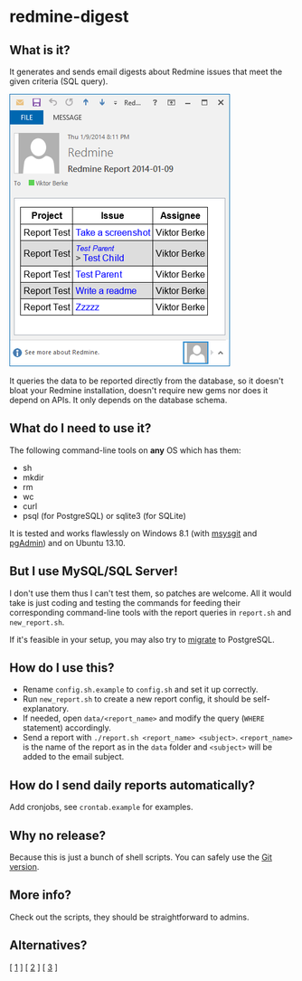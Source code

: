 # redmine-digest


## What is it?

It generates and sends email digests about Redmine issues that meet the given criteria (SQL query).

<img src="screenshot.png" />

It queries the data to be reported directly from the database, so it doesn't bloat your Redmine installation, doesn't require new gems nor does it depend on APIs. It only depends on the database schema.


## What do I need to use it?

The following command-line tools on **any** OS which has them:

 * sh
 * mkdir
 * rm
 * wc
 * curl
 * psql (for PostgreSQL) or sqlite3 (for SQLite)

It is tested and works flawlessly on Windows 8.1 (with [msysgit](http://code.google.com/p/msysgit/downloads/list?q=full+installer+official+git) and [pgAdmin](http://www.pgadmin.org/download/windows.php)) and on Ubuntu 13.10.


## But I use MySQL/SQL Server!

I don't use them thus I can't test them, so patches are welcome. All it would take is just coding and testing the commands for feeding their corresponding command-line tools with the report queries in `report.sh` and `new_report.sh`.

If it's feasible in your setup, you may also try to [migrate](http://vault-tec.info/post/68670739052/installing-migrating-upgrading-redmine-with-ldap-o) to PostgreSQL.


## How do I use this?

 * Rename `config.sh.example` to `config.sh` and set it up correctly.
 * Run `new_report.sh` to create a new report config, it should be self-explanatory.
 * If needed, open `data/<report_name>` and modify the query (`WHERE` statement) accordingly.
 * Send a report with `./report.sh <report_name> <subject>`. `<report_name>` is the name of the report as in the `data` folder and `<subject>` will be added to the email subject.


## How do I send daily reports automatically?

Add cronjobs, see `crontab.example` for examples.


## Why no release?

Because this is just a bunch of shell scripts. You can safely use the [Git version](https://github.com/bviktor/redmine-digest/archive/master.zip).


## More info?

Check out the scripts, they should be straightforward to admins.


## Alternatives?

[ [1](https://gist.github.com/takus/4177475) ] [ [2](http://www.redmine.org/plugins/digest) ] [ [3](https://github.com/drewkeller/redmine_digest) ]
